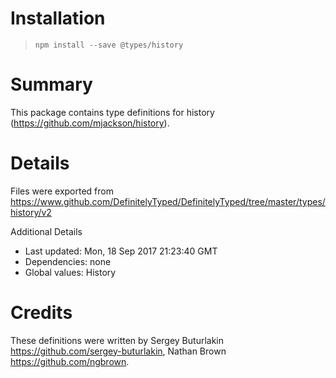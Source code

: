# Installation
> `npm install --save @types/history`

# Summary
This package contains type definitions for history (https://github.com/mjackson/history).

# Details
Files were exported from https://www.github.com/DefinitelyTyped/DefinitelyTyped/tree/master/types/history/v2

Additional Details
 * Last updated: Mon, 18 Sep 2017 21:23:40 GMT
 * Dependencies: none
 * Global values: History

# Credits
These definitions were written by Sergey Buturlakin <https://github.com/sergey-buturlakin>, Nathan Brown <https://github.com/ngbrown>.
